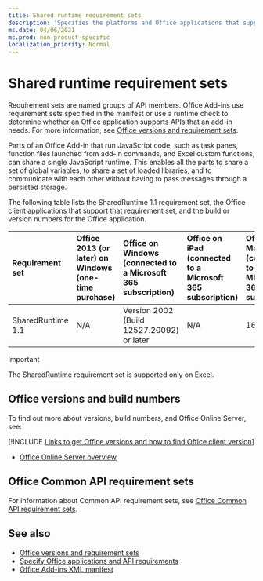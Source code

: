 ```yaml
---
title: Shared runtime requirement sets
description: 'Specifies the platforms and Office applications that support the SharedRuntime APIs.'
ms.date: 04/06/2021
ms.prod: non-product-specific
localization_priority: Normal
---
```


# Shared runtime requirement sets

Requirement sets are named groups of API members. Office Add-ins use requirement sets specified in the manifest or use a runtime check to determine whether an Office application supports APIs that an add-in needs. For more information, see [Office versions and requirement sets](../../develop/office-versions-and-requirement-sets.md).

Parts of an Office Add-in that run JavaScript code, such as task panes, function files launched from add-in commands, and Excel custom functions, can share a single JavaScript runtime. This enables all the parts to share a set of global variables, to share a set of loaded libraries, and to communicate with each other without having to pass messages through a persisted storage.

The following table lists the SharedRuntime 1.1 requirement set, the Office client applications that support that requirement set, and the build or version numbers for the Office application.

|  Requirement set  |  Office 2013 (or later) on Windows<br>(one-time purchase) | Office on Windows<br>(connected to a Microsoft 365 subscription)   |  Office on iPad<br>(connected to a Microsoft 365 subscription)  |  Office on Mac<br>(connected to a Microsoft 365 subscription)  | Office on the web  | Office Online Server |
|:-----|:-----|:-----|:-----|:-----|:-----|:-----|
| SharedRuntime 1.1  | N/A | Version 2002 (Build 12527.20092) or later | N/A | 16.35 or later | February 2020 | N/A |

> [!IMPORTANT]
> The SharedRuntime requirement set is supported only on Excel.

## Office versions and build numbers

To find out more about versions, build numbers, and Office Online Server, see:

[!INCLUDE [Links to get Office versions and how to find Office client version](../../includes/links-get-office-versions-builds.md)]
- [Office Online Server overview](/officeonlineserver/office-online-server-overview)

## Office Common API requirement sets

For information about Common API requirement sets, see [Office Common API requirement sets](office-add-in-requirement-sets.md).

## See also

- [Office versions and requirement sets](../../develop/office-versions-and-requirement-sets.md)
- [Specify Office applications and API requirements](../../develop/specify-office-hosts-and-api-requirements.md)
- [Office Add-ins XML manifest](../../develop/add-in-manifests.md)
